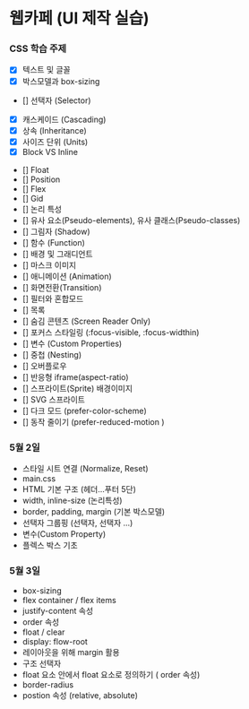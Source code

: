 # 웹카페 (UI 제작 실습)

### CSS 학습 주제

- [x] 텍스트 및 글꼴
- [x] 박스모델과 box-sizing
- [] 선택자 (Selector)
- [x] 캐스케이드 (Cascading)
- [x] 상속 (Inheritance)
- [x] 사이즈 단위 (Units)
- [x] Block VS Inline
- [] Float
- [] Position
- [] Flex
- [] Gid
- [] 논리 특성
- [] 유사 요소(Pseudo-elements), 유사 클래스(Pseudo-classes)
- [] 그림자 (Shadow)
- [] 함수 (Function)
- [] 배경 및 그래디언트
- [] 마스크 이미지
- [] 애니메이션 (Animation)
- [] 화면전환(Transition)
- [] 필터와 혼합모드
- [] 목록
- [] 숨김 콘텐츠 (Screen Reader Only)
- [] 포커스 스타일링 (:focus-visible, :focus-widthin)
- [] 변수 (Custom Properties)
- [] 중첩 (Nesting)
- [] 오버플로우
- [] 반응형 iframe(aspect-ratio)
- [] 스프라이트(Sprite) 배경이미지
- [] SVG 스프라이트
- [] 다크 모드 (prefer-color-scheme)
- [] 동작 줄이기 (prefer-reduced-motion )

### 5월 2일

- 스타일 시트 연결 (Normalize, Reset)
- main.css
- HTML 기본 구조 (헤더...푸터 5단)
- width, inline-size (논리특성)
- border, padding, margin (기본 박스모델)
- 선택자 그룹핑 (선택자, 선택자 ...)
- 변수(Custom Property)
- 플렉스 박스 기초

### 5월 3일

- box-sizing
- flex container / flex items
- justify-content 속성
- order 속성
- float / clear
- display: flow-root
- 레이아웃을 위해 margin 활용
- 구조 선택자
- float 요소 안에서 float 요소로 정의하기 ( order 속성)
- border-radius
- postion 속성 (relative, absolute)
